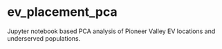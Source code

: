 # ev_placement_pca
Jupyter notebook based PCA analysis of Pioneer Valley EV locations and underserved populations.
